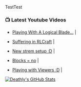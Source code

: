 TestTest

### 📺 Latest Youtube Videos
<!-- YOUTUBE:START -->
- [Playing With A Logical Blade...](https://www.youtube.com/watch?v=xKVA5IWONTc) |  

- [Suffering in RLCraft](https://www.youtube.com/watch?v=WYhAvxVRc2Q) |  

- [New strem setup :D](https://www.youtube.com/watch?v=DmBBShSchrM) |  

- [Blocks = no](https://www.youtube.com/watch?v=dAeHuMVOF2o) |  

- [Playing with Viewers :D](https://www.youtube.com/watch?v=AamHG6XwNfg) |  
<!-- YOUTUBE:END -->

[![Deathly's GitHub Stats](https://github-readme-stats.vercel.app/api?username=DeathlyBower959)](https://github.com/anuraghazra/github-readme-stats)